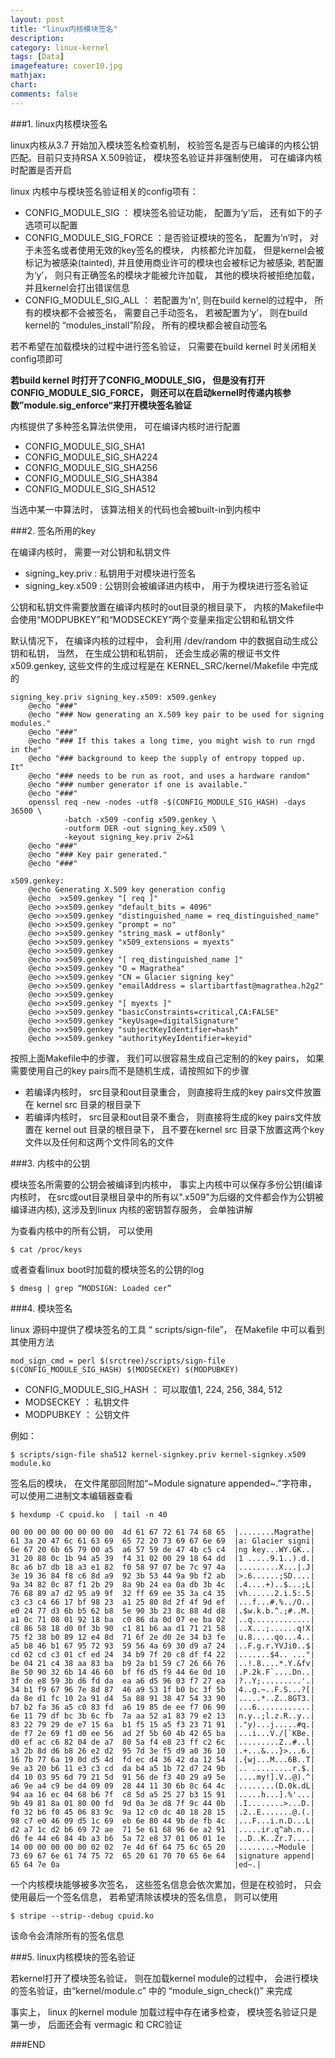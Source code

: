 ```yaml
---
layout: post
title: "linux内核模块签名"
description: 
category: linux-kernel
tags: [Data]
imagefeature: cover10.jpg
mathjax: 
chart:
comments: false
---
```


###1. linux内核模块签名

linux内核从3.7 开始加入模块签名检查机制， 校验签名是否与已编译的内核公钥匹配。目前只支持RSA X.509验证， 模块签名验证并非强制使用， 可在编译内核时配置是否开启

linux 内核中与模块签名验证相关的config项有：  

+ CONFIG_MODULE_SIG ： 模块签名验证功能， 配置为‘y’后， 还有如下的子选项可以配置
+ CONFIG_MODULE_SIG_FORCE ：是否验证模块的签名， 配置为‘n’时， 对于未签名或者使用无效的key签名的模块， 内核都允许加载， 但是kernel会被标记为被感染(tainted), 并且使用商业许可的模块也会被标记为被感染, 若配置为‘y’， 则只有正确签名的模块才能被允许加载， 其他的模块将被拒绝加载， 并且kernel会打出错误信息  
+ CONFIG_MODULE_SIG_ALL ： 若配置为'n', 则在build kernel的过程中， 所有的模块都不会被签名， 需要自己手动签名， 若被配置为‘y’， 则在build kernel的 “modules_install”阶段， 所有的模块都会被自动签名  

若不希望在加载模块的过程中进行签名验证， 只需要在build kernel 时关闭相关config项即可
  
**若build kernel 时打开了CONFIG_MODULE_SIG， 但是没有打开CONFIG_MODULE_SIG_FORCE， 则还可以在启动kernel时传递内核参数”module.sig_enforce“来打开模块签名验证**

内核提供了多种签名算法供使用， 可在编译内核时进行配置  

+ CONFIG_MODULE_SIG_SHA1
+ CONFIG_MODULE_SIG_SHA224
+ CONFIG_MODULE_SIG_SHA256
+ CONFIG_MODULE_SIG_SHA384
+ CONFIG_MODULE_SIG_SHA512

当选中某一中算法时， 该算法相关的代码也会被built-in到内核中

###2. 签名所用的key

在编译内核时， 需要一对公钥和私钥文件

+ signing_key.priv : 私钥用于对模块进行签名
+ signing_key.x509 : 公钥则会被编译进内核中， 用于为模块进行签名验证

公钥和私钥文件需要放置在编译内核时的out目录的根目录下， 内核的Makefile中会使用“MODPUBKEY”和“MODSECKEY”两个变量来指定公钥和私钥文件

默认情况下， 在编译内核的过程中， 会利用 /dev/random 中的数据自动生成公钥和私钥， 当然， 在生成公钥和私钥前， 还会生成必需的根证书文件 x509.genkey, 这些文件的生成过程是在 KERNEL_SRC/kernel/Makefile 中完成的  

    signing_key.priv signing_key.x509: x509.genkey
        @echo "###"
        @echo "### Now generating an X.509 key pair to be used for signing modules."
        @echo "###"
        @echo "### If this takes a long time, you might wish to run rngd in the"
        @echo "### background to keep the supply of entropy topped up.  It"
        @echo "### needs to be run as root, and uses a hardware random"
        @echo "### number generator if one is available."
        @echo "###"
        openssl req -new -nodes -utf8 -$(CONFIG_MODULE_SIG_HASH) -days 36500 \
                -batch -x509 -config x509.genkey \
                -outform DER -out signing_key.x509 \
                -keyout signing_key.priv 2>&1
        @echo "###"
        @echo "### Key pair generated."
        @echo "###"

    x509.genkey:
        @echo Generating X.509 key generation config
        @echo  >x509.genkey "[ req ]"
        @echo >>x509.genkey "default_bits = 4096"
        @echo >>x509.genkey "distinguished_name = req_distinguished_name"
        @echo >>x509.genkey "prompt = no"
        @echo >>x509.genkey "string_mask = utf8only"
        @echo >>x509.genkey "x509_extensions = myexts"
        @echo >>x509.genkey
        @echo >>x509.genkey "[ req_distinguished_name ]"
        @echo >>x509.genkey "O = Magrathea"
        @echo >>x509.genkey "CN = Glacier signing key"
        @echo >>x509.genkey "emailAddress = slartibartfast@magrathea.h2g2"
        @echo >>x509.genkey
        @echo >>x509.genkey "[ myexts ]"
        @echo >>x509.genkey "basicConstraints=critical,CA:FALSE"
        @echo >>x509.genkey "keyUsage=digitalSignature"
        @echo >>x509.genkey "subjectKeyIdentifier=hash"
        @echo >>x509.genkey "authorityKeyIdentifier=keyid"

按照上面Makefile中的步骤， 我们可以很容易生成自己定制的的key pairs， 如果需要使用自己的key pairs而不是随机生成，请按照如下的步骤

+ 若编译内核时， src目录和out目录重合， 则直接将生成的key pairs文件放置在 kernel src 目录的根目录下
+ 若编译内核时， src目录和out目录不重合， 则直接将生成的key pairs文件放置在 kernel out 目录的根目录下， 且不要在kernel src 目录下放置这两个key文件以及任何和这两个文件同名的文件

###3. 内核中的公钥

模块签名所需要的公钥会被编译到内核中， 事实上内核中可以保存多份公钥(编译内核时， 在src或out目录根目录中的所有以".x509"为后缀的文件都会作为公钥被编译进内核), 这涉及到linux 内核的密钥暂存服务， 会单独讲解

为查看内核中的所有公钥， 可以使用

    $ cat /proc/keys
    
或者查看linux boot时加载的模块签名的公钥的log

    $ dmesg | grep “MODSIGN: Loaded cer”
    
###4. 模块签名

linux 源码中提供了模块签名的工具 “ scripts/sign-file”， 在Makefile 中可以看到其使用方法

    mod_sign_cmd = perl $(srctree)/scripts/sign-file $(CONFIG_MODULE_SIG_HASH) $(MODSECKEY) $(MODPUBKEY)
    
 + CONFIG_MODULE_SIG_HASH ：  可以取值1, 224, 256, 384, 512
 + MODSECKEY ： 私钥文件
 + MODPUBKEY ： 公钥文件
 
 例如：
    
    $ scripts/sign-file sha512 kernel-signkey.priv kernel-signkey.x509 module.ko
    
签名后的模块， 在文件尾部回附加“~Module signature appended~.”字符串， 可以使用二进制文本编辑器查看

    $ hexdump -C cpuid.ko  | tail -n 40

    00 00 00 00 00 00 00 00  4d 61 67 72 61 74 68 65  |........Magrathe|
    61 3a 20 47 6c 61 63 69  65 72 20 73 69 67 6e 69  |a: Glacier signi|
    6e 67 20 6b 65 79 00 a5  a6 57 59 de 47 4b c5 c4  |ng key...WY.GK..|
    31 20 88 0c 1b 94 a5 39  f4 31 02 00 29 18 64 dd  |1 .....9.1..).d.|
    8c a6 b7 db 18 a3 e1 82  f0 58 97 07 be 7c 97 4a  |.........X...|.J|
    3e 19 36 84 f8 c6 8d a9  92 3b 53 44 9a 9b f2 ab  |>.6......;SD....|
    9a 34 82 0c 87 f1 2b 29  8a 9b 24 ea 0a db 3b 4c  |.4....+)..$...;L|
    76 68 89 a7 d2 95 a9 9f  32 ff 69 ee 35 3a c4 35  |vh......2.i.5:.5|
    c3 c3 c4 66 17 bf 98 23  a1 25 80 8d 2f 4f 9d ef  |...f...#.%../O..|
    e0 24 77 d3 6b b5 62 b8  5e 90 3b 23 8c 88 4d d8  |.$w.k.b.^.;#..M.|
    a1 0c 71 08 01 92 18 ba  c0 86 da 0d 07 ee ba 02  |..q.............|
    c8 86 58 18 d0 0f 3b 90  c1 81 b6 aa d1 71 21 58  |..X...;......q!X|
    75 f2 38 b0 89 12 e4 8d  71 6f 2e d0 2e 34 b3 fe  |u.8.....qo...4..|
    a5 b8 46 b1 67 95 72 93  59 56 4a 69 30 d9 a7 24  |..F.g.r.YVJi0..$|
    cd 02 cd c3 01 cf ed 24  34 b9 7f 20 c8 df f4 22  |.......$4.. ..."|
    be 04 21 c4 38 aa 83 ba  b9 2a b1 59 c7 26 66 76  |..!.8....*.Y.&fv|
    8e 50 90 32 6b 14 46 60  bf f6 d5 f9 44 6e 0d 10  |.P.2k.F`....Dn..|
    3f de e8 59 3b d6 fd da  ea a6 d5 96 03 f7 27 ea  |?..Y;.........'.|
    34 b1 f9 67 96 7e 8d 87  46 a9 53 1f b0 bc 3f 5b  |4..g.~..F.S...?[|
    da 8e d1 fc 10 2a 91 d4  5a 88 91 38 47 54 33 90  |.....*..Z..8GT3.|
    b7 b2 fa 36 a5 c0 83 fd  a6 19 85 de ee f7 06 90  |...6............|
    6e 11 79 df bc 3b 6c fb  7a aa 52 a1 83 79 e2 13  |n.y..;l.z.R..y..|
    83 22 79 29 de e7 15 6a  b1 f5 15 a5 f3 23 71 91  |."y)...j.....#q.|
    de f7 2e 69 f1 d0 ee 56  ad 2f 5b 60 4b 42 65 ba  |...i...V./[`KBe.|
    d0 ef ac c6 82 04 de a7  80 5a f4 e8 23 ff c2 6c  |.........Z..#..l|
    a3 2b 8d d6 b8 26 e2 d2  95 7d 3e f5 d9 a0 36 10  |.+...&...}>...6.|
    16 7b 77 6a 19 0d d5 4d  fd ec d4 36 42 da 12 54  |.{wj...M...6B..T|
    9e a3 20 b6 11 e3 c3 cd  da b4 a5 1b 72 d7 24 9b  |.. .........r.$.|
    d4 10 03 95 6d 79 21 5d  91 56 de f3 40 29 a9 5e  |....my!].V..@).^|
    a6 9e a4 c9 be d4 09 09  28 44 11 30 6b 8c 64 4c  |........(D.0k.dL|
    94 aa 16 ec 04 68 b6 7f  c8 5d a5 25 27 b3 15 91  |.....h...].%'...|
    9b 49 81 8a 01 80 00 fd  9d 0a 3e d8 7f 9c 44 0b  |.I........>...D.|
    f0 32 b6 f0 45 06 83 9c  9a 12 c0 dc 40 18 28 15  |.2..E.......@.(.|
    98 c7 e0 46 09 d5 1c 69  eb 6e 80 44 9b de fb 4c  |...F...i.n.D...L|
    d2 a7 1c d2 b6 69 72 ae  71 5e 61 68 96 6e a2 91  |.....ir.q^ah.n..|
    d6 fe 44 e6 84 4b a3 b6  5a 72 e8 37 01 06 01 1e  |..D..K..Zr.7....|
    14 00 00 00 00 00 02 02  7e 4d 6f 64 75 6c 65 20  |........~Module |
    73 69 67 6e 61 74 75 72  65 20 61 70 70 65 6e 64  |signature append|
    65 64 7e 0a                                       |ed~.|
    
一个内核模块能够被多次签名， 这些签名信息会依次累加，但是在校验时， 只会使用最后一个签名信息， 若希望清除该模块的签名信息， 则可以使用

    $ stripe --strip--debug cpuid.ko
    
该命令会清除所有的签名信息

###5. linux内核模块的签名验证

若kernel打开了模块签名验证， 则在加载kernel module的过程中， 会进行模块的签名验证，由“kernel/module.c” 中的 “module_sign_check()” 来完成

事实上， linux 的kernel module 加载过程中存在诸多检查， 模块签名验证只是第一步， 后面还会有 vermagic 和 CRC验证

###END


